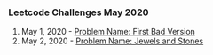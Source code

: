 ### Leetcode Challenges May 2020

1. May 1, 2020 - [Problem Name: First Bad Version](challenges/may_1_2020/)
2. May 2, 2020 - [Problem Name: Jewels and Stones](challenges/may_2_2020/)